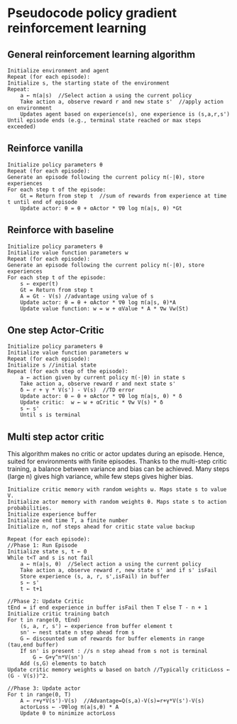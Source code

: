 # Pseudocode policy gradient reinforcement learning

## General reinforcement learning algorithm

    Initialize environment and agent
    Repeat (for each episode):
    Initialize s, the starting state of the environment
    Repeat:
        a ← π(a|s)  //Select action a using the current policy
        Take action a, observe reward r and new state s'  //apply action on environment
        Updates agent based on experience(s), one experience is (s,a,r,s')
    Until episode ends (e.g., terminal state reached or max steps exceeded)


## Reinforce vanilla

    Initialize policy parameters θ
    Repeat (for each episode):
    Generate an episode following the current policy π(·|θ), store experiences
    For each step t of the episode:
        Gt = Return from step t  //sum of rewards from experience at time t until end of episode
        Update actor: θ = θ + αActor * ∇θ log π(a|s, θ) *Gt


## Reinforce with baseline

    Initialize policy parameters θ
    Initialize value function parameters w
    Repeat (for each episode):
    Generate an episode following the current policy π(·|θ), store experiences
    For each step t of the episode:
        s ← exper(t)   
        Gt = Return from step t  
        A = Gt - V(s) //advantage using value of s
        Update actor: θ = θ + αActor * ∇θ log π(a|s, θ)*A 
        Update value function: w = w + αValue * A * ∇w Vw(St)

## One step Actor-Critic

    Initialize policy parameters θ
    Initialize value function parameters w
    Repeat (for each episode):
    Initialize s //initial state
    Repeat (for each step of the episode):
        a ← action given by current policy π(·|θ) in state s
        Take action a, observe reward r and next state s'
        δ ← r + γ * V(s') - V(s)  //TD error
        Update actor: θ ← θ + αActor * ∇θ log π(a|s, θ) * δ
        Update critic:  w ← w + αCritic * ∇w V(s) * δ 
        s ← s'  
        Until s is terminal


## Multi step actor critic
This algorithm makes no critic or actor updates during an episode. Hence, suited for environments with 
finite episodes. Thanks to the multi-step critic training, a balance between variance and bias can be achieved.
Many steps (large n) gives high variance, while few steps gives higher bias.

        
    Initialize critic memory with random weights ω. Maps state s to value V. 
    Initialize actor memory with random weights θ. Maps state s to action probabilities.
    Initialize experience buffer
    Initialize end time T, a finite number
    Initialize n, nof steps ahead for critic state value backup

    Repeat (for each episode):
    //Phase 1: Run Episode
    Initialize state s, t ← 0
    While t<T and s is not fail
        a ← π(a|s, θ)  //Select action a using the current policy
        Take action a, observe reward r, new state s' and if s' isFail
        Store experience (s, a, r, s',isFail) in buffer
        s ← s'
        t ← t+1

    //Phase 2: Update Critic  
    tEnd = if end experience in buffer isFail then T else T - n + 1
    Initialize critic training batch
    For t in range(0, tEnd)
        (s, a, r, s') ← experience from buffer element t 
        sn' ← nest state n step ahead from s
        G ← discounted sum of rewards for buffer elements in range (tau,end buffer)
        If sn' is present : //s n step ahead from s not is terminal
            G ← G+γ^n*V(sn')  
        Add (s,G) elements to batch   
    Update critic memory weights ω based on batch //Typically criticLoss ← (G - V(s))^2. 

    //Phase 3: Update actor
    For t in range(0, T)
        A ← r+γ*V(s')-V(s)  //Advantage=Q(s,a)-V(s)=r+γ*V(s')-V(s)
        actorLoss ← -∇θlog π(a|s,θ) * A
        Update θ to minimize actorLoss


